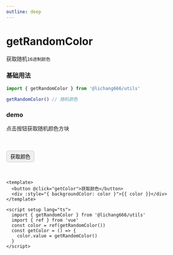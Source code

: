 ```yaml
---
outline: deep
---
```


# getRandomColor

获取随机`16进制颜色`

### 基础用法

```ts
import { getRandomColor } from '@lichang666/utils'

getRandomColor() // 随机颜色
```

### demo

点击按钮获取随机颜色方块

<div>
<button class="get-color-btn" @click="getColor">获取颜色</button>
<span class="show-color-box" :style="{backgroundColor: color}">{{color}}</span>
</div>

<script setup lang="ts">
    import {getRandomColor} from '@lichang666/utils'
    import {ref} from 'vue'
    const color = ref(getRandomColor())
    const getColor = ()=>{
        color.value = getRandomColor()
    }
</script>

```vue
<template>
  <button @click="getColor">获取颜色</button>
  <div :style="{ backgroundColor: color }">{{ color }}</div>
</template>

<script setup lang="ts">
  import { getRandomColor } from '@lichang666/utils'
  import { ref } from 'vue'
  const color = ref(getRandomColor())
  const getColor = () => {
    color.value = getRandomColor()
  }
</script>
```

<style scoped>
.get-color-btn{
    border-radius: 5px;
    border:1px solid #ccc;
    padding: 5px 10px;
    cursor: pointer;
}  
.show-color-box{
    margin-left: 50px;
    border-radius: 5px;
    width: 100px;
    height: 100px;
    display: inline-flex;
    align-items: center;
    justify-content: center;
    font-size: 20px;
    color:#fff;
}
</style>
